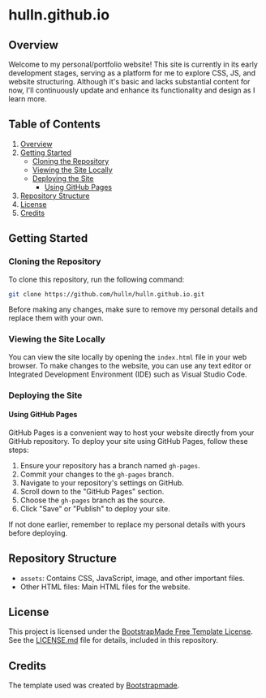 # hulln.github.io

## Overview
Welcome to my personal/portfolio website! This site is currently in its early development stages, serving as a platform for me to explore CSS, JS, and website structuring. Although it's basic and lacks substantial content for now, I'll continuously update and enhance its functionality and design as I learn more.

## Table of Contents
1. [Overview](#overview)
2. [Getting Started](#getting-started)
   - [Cloning the Repository](#cloning-the-repository)
   - [Viewing the Site Locally](#viewing-the-site-locally)
   - [Deploying the Site](#deploying-the-site)
     - [Using GitHub Pages](#using-github-pages)
3. [Repository Structure](#repository-structure)
4. [License](#license)
5. [Credits](#credits)

## Getting Started
### Cloning the Repository
To clone this repository, run the following command:

```bash
git clone https://github.com/hulln/hulln.github.io.git
```

Before making any changes, make sure to remove my personal details and replace them with your own.

### Viewing the Site Locally
You can view the site locally by opening the `index.html` file in your web browser. To make changes to the website, you can use any text editor or Integrated Development Environment (IDE) such as Visual Studio Code.

### Deploying the Site
#### Using GitHub Pages
GitHub Pages is a convenient way to host your website directly from your GitHub repository. To deploy your site using GitHub Pages, follow these steps:
1. Ensure your repository has a branch named `gh-pages`.
2. Commit your changes to the `gh-pages` branch.
3. Navigate to your repository's settings on GitHub.
4. Scroll down to the "GitHub Pages" section.
5. Choose the `gh-pages` branch as the source.
6. Click "Save" or "Publish" to deploy your site.

If not done earlier, remember to replace my personal details with yours before deploying.

## Repository Structure
- `assets`: Contains CSS, JavaScript, image, and other important files.
- Other HTML files: Main HTML files for the website.

## License
This project is licensed under the [BootstrapMade Free Template License](https://bootstrapmade.com/license/). See the [LICENSE.md](LICENSE.md) file for details, included in this repository.

## Credits
The template used was created by [Bootstrapmade](https://bootstrapmade.com/).